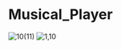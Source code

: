 # Musical_Player
 
![10(11)](https://user-images.githubusercontent.com/123800500/227704617-714cb41e-f51c-49f6-8d91-c01625a34b93.jpg)
![1,10](https://user-images.githubusercontent.com/123800500/227704623-1f5aa7a4-1028-42d3-8a63-b7e4b53b2d06.jpg)
 
